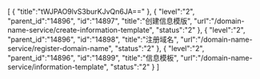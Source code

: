 [
	{
		"title":"tWJPAO9lvS3burKJvQn6JA=="
	},
	{
		"level":"2",
		"parent_id":"14896",
		"id":"14897",
		"title":"创建信息模版",
		"url":"/domain-name-service/create-information-template",
		"status":"2"
	},
	{
		"level":"2",
		"parent_id":"14896",
		"id":"14898",
		"title":"注册域名",
		"url":"/domain-name-service/register-domain-name",
		"status":"2"
	},
	{
		"level":"2",
		"parent_id":"14896",
		"id":"14899",
		"title":"信息模板",
		"url":"/domain-name-service/information-template",
		"status":"2"
	}
]